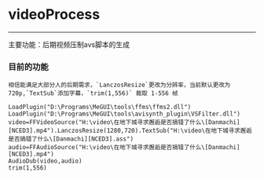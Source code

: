 # videoProcess
---
主要功能：后期视频压制avs脚本的生成
### 目前的功能
    相信能满足大部分人的后期需求，`LanczosResize`更改为分辨率，当前默认更改为720p,`TextSub`添加字幕，`trim(1,556)` 裁取 1-556 帧
```
LoadPlugin("D:\Programs\MeGUI\tools\ffms\ffms2.dll")
LoadPlugin("D:\Programs\MeGUI\tools\avisynth_plugin\VSFilter.dll")
video=FFVideoSource("H:\video\在地下城寻求邂逅是否搞错了什么\[Danmachi][NCED3].mp4").LanczosResize(1280,720).TextSub("H:\video\在地下城寻求邂逅是否搞错了什么\[Danmachi][NCED3].ass")
audio=FFAudioSource("H:\video\在地下城寻求邂逅是否搞错了什么\[Danmachi][NCED3].mp4")
AudioDub(video,audio)
trim(1,556)
```